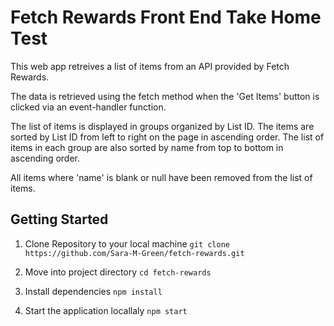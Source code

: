 # Fetch Rewards Front End Take Home Test
This web app retreives a list of items from an API provided by Fetch Rewards.

The data is retrieved using the fetch method when the 'Get Items' button is clicked via an event-handler function.

The list of items is displayed in groups organized by List ID. The items are sorted by List ID from left to right on the page in ascending order. The list of items in each group are also sorted by name from top to bottom in ascending order.

All items where 'name' is blank or null have been removed from the list of items.


## Getting Started

1. Clone Repository to your local machine `git clone https://github.com/Sara-M-Green/fetch-rewards.git`

2. Move into project directory `cd fetch-rewards`

3. Install dependencies `npm install`

4. Start the application locallaly `npm start`